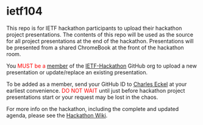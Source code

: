 # ietf104

This repo is for IETF hackathon participants to upload their hackathon project presentations. The contents of this repo will be used as the source for all project presentations at the end of the hackathon. Presentations will be presented from a shared ChromeBook at the front of the hackathon room.

You <span style="color:red">MUST be a [member](https://github.com/orgs/IETF-Hackathon/people)</span> of the [IETF-Hackathon](https://github.com/IETF-Hackathon) GitHub org to upload a new presentation or update/replace an existing presentation. 

To be added as a member, send your GitHub ID to [Charles Eckel](mailto:eckelcu@cisco.com) at your earliest convenience. <span style="color:red">DO NOT WAIT</span> until just before hackathon project presentations start or your request may be lost in the chaos.

For more info on the hackathon, including the complete and updated agenda, please see the [Hackathon Wiki](https://trac.ietf.org/trac/ietf/meeting/wiki/104hackathon).
